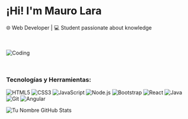 # ¡Hi! I'm Mauro Lara

🌐 Web Developer | 💻 Student passionate about knowledge

<br>

![Coding](https://media.giphy.com/media/L1R1tvI9svkIWwpVYr/giphy.gif)

<br>

### Tecnologías y Herramientas:
![HTML5](https://img.shields.io/badge/HTML5-E34F26?style=for-the-badge&logo=html5&logoColor=white)
![CSS3](https://img.shields.io/badge/CSS3-1572B6?style=for-the-badge&logo=css3&logoColor=white)
![JavaScript](https://img.shields.io/badge/JavaScript-F7DF1E?style=for-the-badge&logo=javascript&logoColor=black)
![Node.js](https://img.shields.io/badge/Node.js-339933?style=for-the-badge&logo=nodedotjs&logoColor=white)
![Bootstrap](https://img.shields.io/badge/Bootstrap-7952B3?style=for-the-badge&logo=bootstrap&logoColor=white)
![React](https://img.shields.io/badge/React-20232A?style=for-the-badge&logo=react&logoColor=61DAFB)
![Java](https://img.shields.io/badge/Java-ED8B00?style=for-the-badge&logo=java&logoColor=white)
![Git](https://img.shields.io/badge/Git-F05032?style=for-the-badge&logo=git&logoColor=white)
![Angular](https://img.shields.io/badge/Angular-CD0033?style=for-the-badge&logo=angular&logoColor=white)

![Tu Nombre GitHub Stats](https://github-readme-stats.vercel.app/api?username=tu-usuario&show_icons=true&theme=radical)



